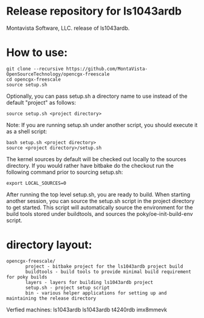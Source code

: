 # Release repository for ls1043ardb

Montavista Software, LLC. release of ls1043ardb. 

How to use:
==========
```
git clone --recursive https://github.com/MontaVista-OpenSourceTechnology/opencgx-freescale
cd opencgx-freescale
source setup.sh
```
Optionally, you can pass setup.sh a directory name to use instead of the
default "project" as follows:

```
source setup.sh <project directory>
```
Note: If you are running setup.sh under another script, you should execute it
as a shell script:

```
bash setup.sh <project directory>
source <project directory>/setup.sh
```
The kernel sources by default will be checked out locally to the sources
directory. If you would rather have bitbake do the checkout run the following
command prior to sourcing setup.sh:

```
export LOCAL_SOURCES=0
```

After running the top level setup.sh, you are ready to build. When starting
another session, you can source the setup.sh script in the project directory
to get started. This script will automatically source the environment for
the build tools stored under buildtools, and sources the 
poky/oe-init-build-env script.

directory layout:
================
```
opencgx-freescale/
       project - bitbake project for the ls1043ardb project build
       buildtools - build tools to provide minimal build requirement for poky builds
       layers - layers for building ls1043ardb project
       setup.sh - project setup script
       bin - various helper applications for setting up and maintaining the release directory
```

Verfied machines: ls1043ardb ls1043ardb t4240rdb imx8mmevk
